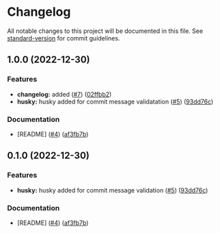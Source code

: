 # Changelog

All notable changes to this project will be documented in this file. See [standard-version](https://github.com/conventional-changelog/standard-version) for commit guidelines.

## 1.0.0 (2022-12-30)


### Features

* **changelog:** added ([#7](https://github.com/UnumID/schema-sdk/issues/7)) ([02ffbb2](https://github.com/mokkapps/changelog-generator-demo/commits/02ffbb23f6e67848084d2784e2e34fe53de9cdf5))
* **husky:** husky added for commit message validatation ([#5](https://github.com/UnumID/schema-sdk/issues/5)) ([93dd76c](https://github.com/mokkapps/changelog-generator-demo/commits/93dd76cdf2172d87852b94abcc7502e29c3c8065))


### Documentation

* [README] ([#4](https://github.com/UnumID/schema-sdk/issues/4)) ([af3fb7b](https://github.com/mokkapps/changelog-generator-demo/commits/af3fb7b0ef155c92032a7f75388843b801340a30))

## 0.1.0 (2022-12-30)


### Features

* **husky:** husky added for commit message validation ([#5](https://github.com/UnumID/schema-sdk/issues/5)) ([93dd76c](https://github.com/mokkapps/changelog-generator-demo/commits/93dd76cdf2172d87852b94abcc7502e29c3c8065))


### Documentation

* [README] ([#4](https://github.com/UnumID/schema-sdk/issues/4)) ([af3fb7b](https://github.com/mokkapps/changelog-generator-demo/commits/af3fb7b0ef155c92032a7f75388843b801340a30))
